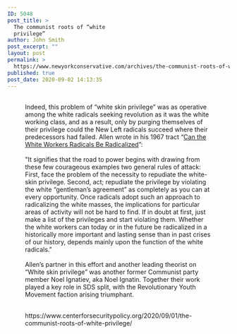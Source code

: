 ```yaml
---
ID: 5048
post_title: >
  The communist roots of “white
  privilege”
author: John Smith
post_excerpt: ""
layout: post
permalink: >
  https://www.newyorkconservative.com/archives/the-communist-roots-of-white-privilege/
published: true
post_date: 2020-09-02 14:13:35
---
```

<!-- wp:image {"id":5049,"sizeSlug":"large"} -->
<figure class="wp-block-image size-large"><img src="https://www.newyorkconservative.com/wp-content/uploads/2020/09/communism.jpeg" alt="" class="wp-image-5049"/><figcaption><br>Indeed, this problem of “white skin privilege” was as operative among the white radicals seeking revolution as it was the white working class, and as a result, only by purging themselves of their privilege could the New Left radicals succeed where their predecessors had failed. Allen wrote in his 1967 tract “<a href="https://books.google.com/books?id=0x1eAwAAQBAJ&amp;pg=PA176&amp;lpg=PA176&amp;dq=%22white-skin+privilege%22&amp;source=bl&amp;ots=_sF5Ak82ui&amp;sig=ACfU3U3Z7KdPudpl0sA_Htd2OD-I_rCULg&amp;hl=en&amp;sa=X&amp;ved=2ahUKEwiSk8nA5LvqAhV_hXIEHT4uBWA4MhDoATAIegQIChAB#v=onepage&amp;q=whitespot&amp;f=false">Can the White Workers Radicals Be Radicalized</a>”:<br><br>"It signifies that the road to power begins with drawing from these few courageous examples two general rules of attack: First, face the problem of the necessity to repudiate the white-skin privilege. Second, act; repudiate the privilege by violating the white “gentleman’s agreement” as completely as you can at every opportunity. Once radicals adopt such an approach to radicalizing the white masses, the implications for particular areas of activity will not be hard to find. If in doubt at first, just make a list of the privileges and start violating them. Whether the white workers can today or in the future be radicalized in a historically more important and lasting sense than in past crises of our history, depends mainly upon the function of the white radicals."<br><br>Allen’s partner in this effort and another leading theorist on “White skin privilege” was another former Communist party member Noel Ignatiev, aka Noel Ignatin. Together their work played a key role in SDS split, with the Revolutionary Youth Movement faction arising triumphant.<br><br></figcaption></figure>
<!-- /wp:image -->

<!-- wp:core-embed/wordpress {"url":"https://www.centerforsecuritypolicy.org/2020/09/01/the-communist-roots-of-white-privilege/","type":"wp-embed","providerNameSlug":"center-for-security-policy","className":""} -->
<figure class="wp-block-embed-wordpress wp-block-embed is-type-wp-embed is-provider-center-for-security-policy"><div class="wp-block-embed__wrapper">
https://www.centerforsecuritypolicy.org/2020/09/01/the-communist-roots-of-white-privilege/
</div></figure>
<!-- /wp:core-embed/wordpress -->